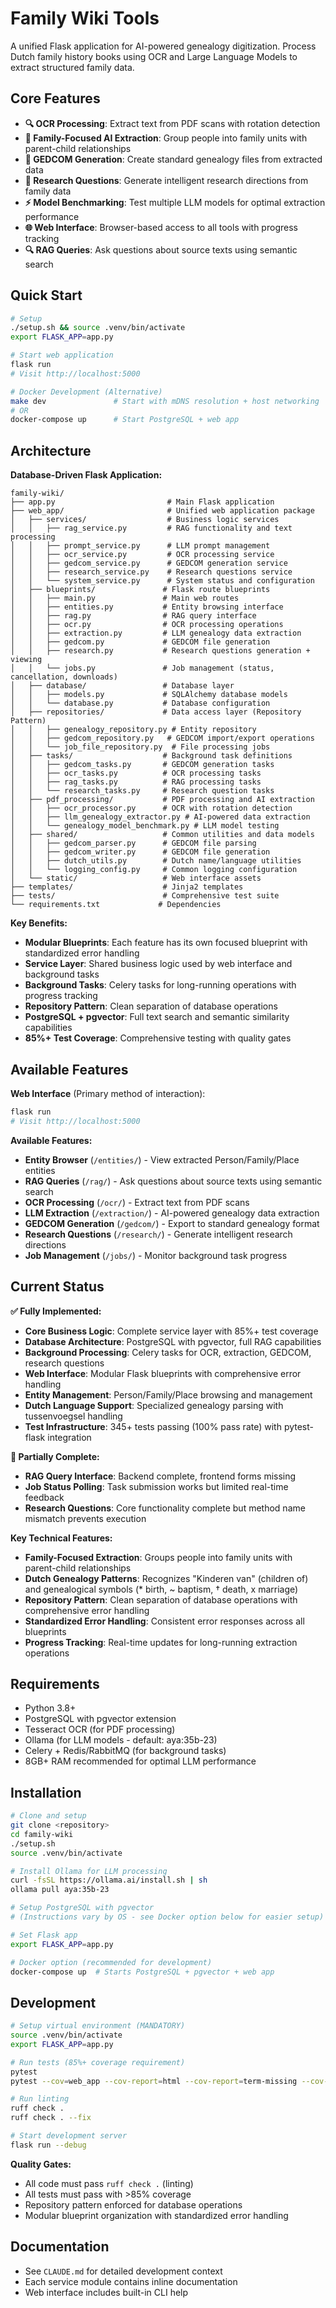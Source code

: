 # Family Wiki Tools

A unified Flask application for AI-powered genealogy digitization. Process Dutch family history books using OCR and Large Language Models to extract structured family data.

## Core Features

- **🔍 OCR Processing**: Extract text from PDF scans with rotation detection
- **🤖 Family-Focused AI Extraction**: Group people into family units with parent-child relationships  
- **📜 GEDCOM Generation**: Create standard genealogy files from extracted data
- **🔬 Research Questions**: Generate intelligent research directions from family data
- **⚡ Model Benchmarking**: Test multiple LLM models for optimal extraction performance
- **🌐 Web Interface**: Browser-based access to all tools with progress tracking
- **🔍 RAG Queries**: Ask questions about source texts using semantic search

## Quick Start

```bash
# Setup
./setup.sh && source .venv/bin/activate
export FLASK_APP=app.py

# Start web application
flask run
# Visit http://localhost:5000

# Docker Development (Alternative)
make dev               # Start with mDNS resolution + host networking
# OR
docker-compose up      # Start PostgreSQL + web app
```

## Architecture

**Database-Driven Flask Application:**
```
family-wiki/
├── app.py                         # Main Flask application  
├── web_app/                       # Unified web application package
│   ├── services/                  # Business logic services
│   │   ├── rag_service.py         # RAG functionality and text processing
│   │   ├── prompt_service.py      # LLM prompt management
│   │   ├── ocr_service.py         # OCR processing service
│   │   ├── gedcom_service.py      # GEDCOM generation service
│   │   ├── research_service.py    # Research questions service
│   │   └── system_service.py      # System status and configuration
│   ├── blueprints/               # Flask route blueprints  
│   │   ├── main.py               # Main web routes
│   │   ├── entities.py           # Entity browsing interface
│   │   ├── rag.py                # RAG query interface
│   │   ├── ocr.py                # OCR processing operations
│   │   ├── extraction.py         # LLM genealogy data extraction
│   │   ├── gedcom.py             # GEDCOM file generation
│   │   ├── research.py           # Research questions generation + viewing
│   │   └── jobs.py               # Job management (status, cancellation, downloads)
│   ├── database/                 # Database layer
│   │   ├── models.py             # SQLAlchemy database models
│   │   └── database.py           # Database configuration
│   ├── repositories/             # Data access layer (Repository Pattern)
│   │   ├── genealogy_repository.py # Entity repository
│   │   ├── gedcom_repository.py   # GEDCOM import/export operations
│   │   └── job_file_repository.py  # File processing jobs
│   ├── tasks/                    # Background task definitions
│   │   ├── gedcom_tasks.py       # GEDCOM generation tasks
│   │   ├── ocr_tasks.py          # OCR processing tasks
│   │   ├── rag_tasks.py          # RAG processing tasks
│   │   └── research_tasks.py     # Research question tasks
│   ├── pdf_processing/           # PDF processing and AI extraction
│   │   ├── ocr_processor.py      # OCR with rotation detection
│   │   ├── llm_genealogy_extractor.py # AI-powered data extraction
│   │   └── genealogy_model_benchmark.py # LLM model testing
│   ├── shared/                   # Common utilities and data models
│   │   ├── gedcom_parser.py      # GEDCOM file parsing
│   │   ├── gedcom_writer.py      # GEDCOM file generation
│   │   ├── dutch_utils.py        # Dutch name/language utilities
│   │   └── logging_config.py     # Common logging configuration
│   └── static/                   # Web interface assets
├── templates/                    # Jinja2 templates
├── tests/                        # Comprehensive test suite
└── requirements.txt             # Dependencies
```

**Key Benefits:**
- **Modular Blueprints**: Each feature has its own focused blueprint with standardized error handling
- **Service Layer**: Shared business logic used by web interface and background tasks
- **Background Tasks**: Celery tasks for long-running operations with progress tracking
- **Repository Pattern**: Clean separation of database operations
- **PostgreSQL + pgvector**: Full text search and semantic similarity capabilities
- **85%+ Test Coverage**: Comprehensive testing with quality gates

## Available Features

**Web Interface** (Primary method of interaction):
```bash
flask run
# Visit http://localhost:5000
```

**Available Features:**
- **Entity Browser** (`/entities/`) - View extracted Person/Family/Place entities
- **RAG Queries** (`/rag/`) - Ask questions about source texts using semantic search
- **OCR Processing** (`/ocr/`) - Extract text from PDF scans
- **LLM Extraction** (`/extraction/`) - AI-powered genealogy data extraction
- **GEDCOM Generation** (`/gedcom/`) - Export to standard genealogy format
- **Research Questions** (`/research/`) - Generate intelligent research directions
- **Job Management** (`/jobs/`) - Monitor background task progress

## Current Status

**✅ Fully Implemented:**
- **Core Business Logic**: Complete service layer with 85%+ test coverage
- **Database Architecture**: PostgreSQL with pgvector, full RAG capabilities
- **Background Processing**: Celery tasks for OCR, extraction, GEDCOM, research questions  
- **Web Interface**: Modular Flask blueprints with comprehensive error handling
- **Entity Management**: Person/Family/Place browsing and management
- **Dutch Language Support**: Specialized genealogy parsing with tussenvoegsel handling
- **Test Infrastructure**: 345+ tests passing (100% pass rate) with pytest-flask integration

**🔄 Partially Complete:**
- **RAG Query Interface**: Backend complete, frontend forms missing
- **Job Status Polling**: Task submission works but limited real-time feedback
- **Research Questions**: Core functionality complete but method name mismatch prevents execution

**Key Technical Features:**
- **Family-Focused Extraction**: Groups people into family units with parent-child relationships
- **Dutch Genealogy Patterns**: Recognizes "Kinderen van" (children of) and genealogical symbols (* birth, ~ baptism, † death, x marriage)
- **Repository Pattern**: Clean separation of database operations with comprehensive error handling  
- **Standardized Error Handling**: Consistent error responses across all blueprints
- **Progress Tracking**: Real-time updates for long-running extraction operations

## Requirements

- Python 3.8+
- PostgreSQL with pgvector extension
- Tesseract OCR (for PDF processing)
- Ollama (for LLM models - default: aya:35b-23)
- Celery + Redis/RabbitMQ (for background tasks)
- 8GB+ RAM recommended for optimal LLM performance

## Installation

```bash
# Clone and setup
git clone <repository>
cd family-wiki
./setup.sh
source .venv/bin/activate

# Install Ollama for LLM processing
curl -fsSL https://ollama.ai/install.sh | sh
ollama pull aya:35b-23

# Setup PostgreSQL with pgvector
# (Instructions vary by OS - see Docker option below for easier setup)

# Set Flask app
export FLASK_APP=app.py

# Docker option (recommended for development)
docker-compose up  # Starts PostgreSQL + pgvector + web app
```

## Development

```bash
# Setup virtual environment (MANDATORY)
source .venv/bin/activate
export FLASK_APP=app.py

# Run tests (85%+ coverage requirement)
pytest
pytest --cov=web_app --cov-report=html --cov-report=term-missing --cov-fail-under=85

# Run linting
ruff check .
ruff check . --fix

# Start development server
flask run --debug
```

**Quality Gates:**
- All code must pass `ruff check .` (linting)
- All tests must pass with >85% coverage
- Repository pattern enforced for database operations
- Modular blueprint organization with standardized error handling

## Documentation

- See `CLAUDE.md` for detailed development context
- Each service module contains inline documentation
- Web interface includes built-in CLI help